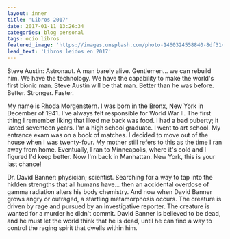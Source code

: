 ```yaml
---
layout: inner
title: 'Libros 2017'
date: 2017-01-11 13:26:34
categories: blog personal
tags: ocio libros
featured_image: 'https://images.unsplash.com/photo-1460324558840-8df3143cd908?dpr=1&auto=format&fit=crop&w=1500&h=2250&q=80&cs=tinysrgb&crop='
lead_text: 'Libros leidos en 2017'
---
```


Steve Austin: Astronaut. A man barely alive. Gentlemen... we can rebuild him. We have the technology. We have the capability to make the world's first bionic man. Steve Austin will be that man. Better than he was before. Better. Stronger. Faster.

My name is Rhoda Morgenstern. I was born in the Bronx, New York in December of 1941. I've always felt responsible for World War II. The first thing I remember liking that liked me back was food. I had a bad puberty; it lasted seventeen years. I'm a high school graduate. I went to art school. My entrance exam was on a book of matches. I decided to move out of the house when I was twenty-four. My mother still refers to this as the time I ran away from home. Eventually, I ran to Minneapolis, where it's cold and I figured I'd keep better. Now I'm back in Manhattan. New York, this is your last chance!

Dr. David Banner: physician; scientist. Searching for a way to tap into the hidden strengths that all humans have... then an accidental overdose of gamma radiation alters his body chemistry. And now when David Banner grows angry or outraged, a startling metamorphosis occurs. The creature is driven by rage and pursued by an investigative reporter. The creature is wanted for a murder he didn't commit. David Banner is believed to be dead, and he must let the world think that he is dead, until he can find a way to control the raging spirit that dwells within him.

